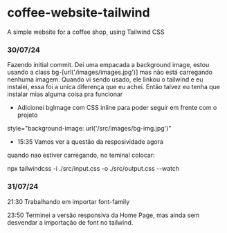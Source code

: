 # coffee-website-tailwind
 A simple website for a coffee shop, using Tailwind CSS



### 30/07/24 
Fazendo initial commit.
Dei uma empacada a background image, estou usando a class bg-[url('/images/images.jpg')] mas não está carregando nenhuma imagem. 
Quando vi sendo usado, ele linkou o tailwind e eu instalei, essa foi a unica diferença que eu achei. Então talvez eu tenha que instalar mias alguma coisa pra funcionar

+ Adicionei bgImage com CSS inline para poder seguir em frente com o projeto 

style="background-image: url('/src/images/bg-img.jpg')"


+ 15:35
Vamos ver a questão da resposividade agora


quando nao estiver carregando, no teminal colocar:

npx tailwindcss -i ./src/input.css -o ./src/output.css --watch

### 31/07/24 
21:30
Trabalhando em importar font-family

23:50
Terminei a versão responsiva da Home Page, mas ainda sem desvendar a importação de font no tailwind.